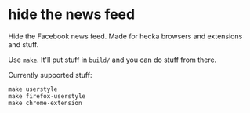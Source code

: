 hide the news feed
==================

Hide the Facebook news feed. Made for hecka browsers and extensions and stuff.

Use `make`. It'll put stuff in `build/` and you can do stuff from there.

Currently supported stuff:

    make userstyle
    make firefox-userstyle
    make chrome-extension
